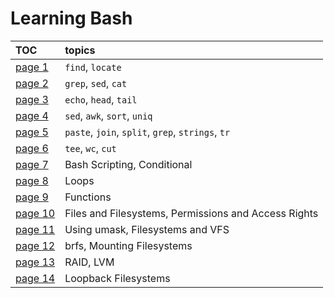# Learning Bash

| TOC                          |  topics |
|:-----------------------------|:--------|
| [page 1](./pages/page_1.md)   | `find`, `locate`                                     |
| [page 2](./pages/page_2.md)   | `grep`, `sed`, `cat`                                 |
| [page 3](./pages/page_3.md)   | `echo`, `head`, `tail`                               |
| [page 4](./pages/page_4.md)   | `sed`, `awk`, `sort`, `uniq`                         |
| [page 5](./pages/page_5.md)   | `paste`, `join`, `split`, `grep`, `strings`, `tr`    |
| [page 6](./pages/page_6.md)   | `tee`, `wc`, `cut`                                   |
| [page 7](./pages/page_7.md)   | Bash Scripting, Conditional                          |
| [page 8](./pages/page_8.md)   | Loops                                                |
| [page 9](./pages/page_9.md)   | Functions                                            |
| [page 10](./pages/page_10.md) | Files and Filesystems, Permissions and Access Rights |
| [page 11](./pages/page_11.md) | Using umask, Filesystems and VFS                     |
| [page 12](./pages/page_12.md) | brfs, Mounting Filesystems                           |
| [page 13](./pages/page_13.md) | RAID, LVM                                            |
| [page 14](./pages/page_14.md) | Loopback Filesystems                                 |
